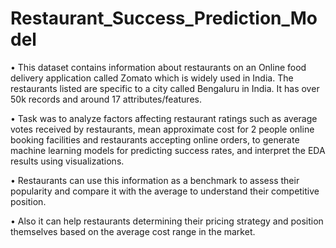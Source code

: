# Restaurant_Success_Prediction_Model

•	This dataset contains information about restaurants on an Online food delivery application called Zomato which is widely used in India. The restaurants listed are specific to a city called Bengaluru in India. It has over 50k records and around 17 attributes/features.

•	Task was to analyze factors affecting restaurant ratings such as average votes received by restaurants, mean approximate cost for 2 people online booking facilities and restaurants accepting online orders, to generate machine learning models for predicting success rates, and interpret the EDA results using visualizations. 

• Restaurants can use this information as a benchmark to assess their popularity and compare it with the average to understand their competitive position.

• Also it can help restaurants determining their pricing strategy and position themselves based on the average cost range in the market.
